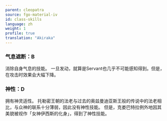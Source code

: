 ```yaml
---
parent: cleopatra
source: fgo-material-iv
id: class-skills
language: zh
weight: 1
profile: true
translation: "Akiraka"
---
```


### 气息遮断：B

消除自身气息的技能。
一旦发动，就算是Servant也几乎不可能感知得到。但是，在攻击时效果会大幅下降。

### 神性：D

拥有神灵适性。
托勒密王朝的法老与过去的奥兹曼迪亚斯王般的传说中的法老相比，与众神的联系十分薄弱，因此没有神性技能。
但是，克娄巴特拉例外地因其美貌被视作「女神伊西斯的化身」，得到了神性技能。
